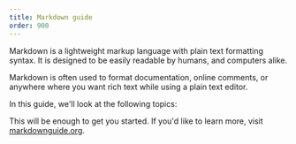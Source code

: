 ```yaml
---
title: Markdown guide
order: 900
---
```


Markdown is a lightweight markup language with plain text formatting syntax.
It is designed to be easily readable by humans, and computers alike.

Markdown is often used to format documentation, online comments,
or anywhere where you want rich text while using a plain text editor.

In this guide, we'll look at the following topics:

<ReadMore list />

This will be enough to get you started. If you'd like to learn more,
visit [markdownguide.org](https://www.markdownguide.org/).

